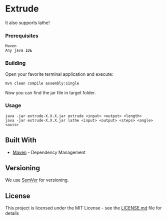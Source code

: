 # Extrude

It also supports lathe!

### Prerequisites

```
Maven
Any java IDE
```
### Building

Open your favorite terminal application and execute:
```
mvn clean compile assembly:single
```
Now you can find the jar file in target folder.

### Usage

```
java -jar extrude-X.X.X.jar extrude <input> <output> <length>
java -jar extrude-X.X.X.jar lathe <input> <output> <steps> <angle> <axis>
```

## Built With

* [Maven](https://maven.apache.org/) - Dependency Management

## Versioning

We use [SemVer](http://semver.org/) for versioning.

## License

This project is licensed under the MIT License - see the [LICENSE.md](LICENSE.md) file for details
